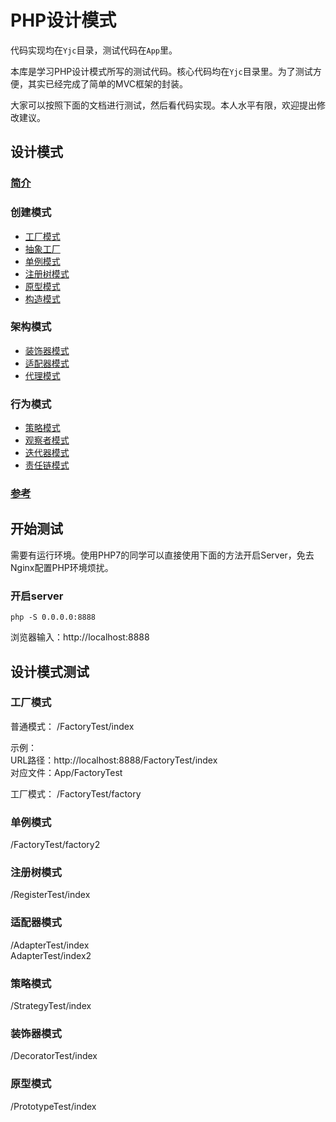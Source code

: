 # PHP设计模式

代码实现均在`Yjc`目录，测试代码在`App`里。

本库是学习PHP设计模式所写的测试代码。核心代码均在`Yjc`目录里。为了测试方便，其实已经完成了简单的MVC框架的封装。

大家可以按照下面的文档进行测试，然后看代码实现。本人水平有限，欢迎提出修改建议。

## 设计模式

### [简介](docs/intro.md)
### 创建模式
- [工厂模式](docs/creational_patterns/factory.md)
- [抽象工厂](docs/creational_patterns/abstract_factory.md)
- [单例模式](docs/creational_patterns/singleton.md)
- [注册树模式](docs/creational_patterns/registry.md)
- [原型模式](docs/creational_patterns/prototype.md)
- [构造模式](docs/creational_patterns/builder.md)
### 架构模式
- [装饰器模式](docs/structural_patterns/decorator.md)
- [适配器模式](docs/structural_patterns/adapter.md)
- [代理模式](docs/structural_patterns/proxy.md)
### 行为模式
- [策略模式](docs/behavioral_patterns/strategy.md)
- [观察者模式](docs/behavioral_patterns/observer.md)
- [迭代器模式](docs/behavioral_patterns/iterator.md)
- [责任链模式](docs/behavioral_patterns/chains.md)
### [参考](docs/reference.md)

## 开始测试

需要有运行环境。使用PHP7的同学可以直接使用下面的方法开启Server，免去Nginx配置PHP环境烦扰。

### 开启server
```
php -S 0.0.0.0:8888
```
浏览器输入：http://localhost:8888

## 设计模式测试

### 工厂模式

普通模式：
/FactoryTest/index  

示例：  
URL路径：http://localhost:8888/FactoryTest/index  
对应文件：App/FactoryTest  

工厂模式：
/FactoryTest/factory

### 单例模式
/FactoryTest/factory2

### 注册树模式
/RegisterTest/index

### 适配器模式
/AdapterTest/index  
AdapterTest/index2

### 策略模式
/StrategyTest/index

### 装饰器模式
/DecoratorTest/index

### 原型模式
/PrototypeTest/index